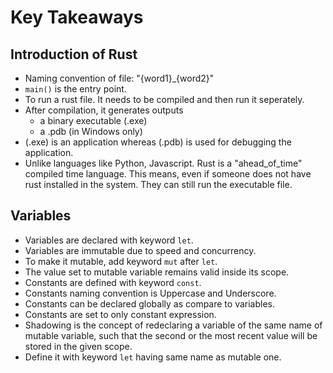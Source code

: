# Key Takeaways

## Introduction of Rust

- Naming convention of file: "{word1}_{word2}"
- `main()` is the entry point.
- To run a rust file. It needs to be compiled and then run it seperately.
- After compilation, it generates outputs
    -  a binary executable (.exe)
    -  a .pdb (in Windows only)
- (.exe) is an application whereas (.pdb) is used for debugging the application.
- Unlike languages like Python, Javascript. Rust is a "ahead_of_time" compiled time language. This means, even if someone does not have rust installed in the system. They can still run the executable file.

## Variables

- Variables are declared with keyword `let`.
- Variables are immutable due to speed and concurrency.
- To make it mutable, add keyword `mut` after `let`.
- The value set to mutable variable remains valid inside its scope.
- Constants are defined with keyword `const`.
- Constants naming convention is Uppercase and Underscore.
- Constants can be declared globally as compare to variables.
- Constants are set to only constant expression.
- Shadowing is the concept of redeclaring a variable of the same name of mutable variable, such that the second or the most recent value will be stored in the given scope.
- Define it with keyword `let` having same name as mutable one.
